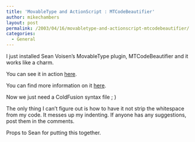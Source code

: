 ```yaml
---
title: 'MovableType and ActionScript : MTCodeBeautifier'
author: mikechambers
layout: post
permalink: /2003/04/16/movabletype-and-actionscript-mtcodebeautifier/
categories:
  - General
---
```



I just installed Sean Voisen&#8217;s MovableType plugin, MTCodeBeautifier and it works like a charm.

You can see it in action [here][1].

You can find more information on it [here][2].

Now we just need a ColdFusion syntax file ; )

The only thing I can&#8217;t figure out is how to have it not strip the whitespace from my code. It messes up my indenting. If anyone has any suggestions, post them in the comments.

Props to Sean for putting this together.

 [1]: http://www.markme.com/mesh/archives/002074.cfm
 [2]: http://voisen.org/projects/index.php